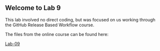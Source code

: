 ## Welcome to Lab 9
This lab involved no direct coding, but was focused on us working through the GitHub Release Based Workflow course.

The files from the online course can be found here:

[Lab-09](https://bassguitarben.github.io/cit281-lab9/lab9.zip)
